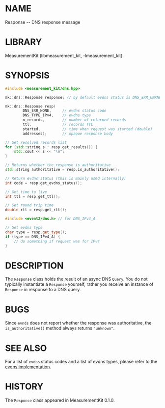 # NAME
Response -- DNS response message

# LIBRARY
MeasurementKit (libmeasurement_kit, -lmeasurement_kit).

# SYNOPSIS
```C++
#include <measurement_kit/dns.hpp>

mk::dns::Response response; // by default evdns status is DNS_ERR_UNKNOWN

mk::dns::Response resp(
        DNS_ERR_NONE,     // evdns status code
        DNS_TYPE_IPv4,    // evdns type
        n_records,        // number of returned records
        ttl,              // records TTL
        started,          // time when request was started (double)
        addresses);       // opaque response body

// Get resolved records list
for (std::string s : resp.get_results()) {
    std::cout << s << "\n";
}

// Returns whether the response is authoritative
std::string authoritative = resp.is_authoritative();

// Return evdns status (this is mainly used internally)
int code = resp.get_evdns_status();

// Get time to live
int ttl = resp.get_ttl();

// Get round trip time
double rtt = resp.get_rtt();

#include <event2/dns.h> // for DNS_IPv4_A

// Get evdns type
char type = resp.get_type();
if (type == DNS_IPv4_A) {
    // do something if request was for IPv4
}
```

# DESCRIPTION

The `Response` class holds the result of an async DNS `Query`. You do not
typically instantiate a `Response` yourself, rather you receive an instance
of `Response` in response to a DNS query.

# BUGS

Since `evnds` does not report whether the response was authoritative, the
`is_authoritative()` method always returns `"unknown"`.

# SEE ALSO

For a list of `evdns` status codes and a list of evdns types, please refer
to the [evdns implementation](https://github.com/libevent/libevent/blob/master/include/event2/dns.h).

# HISTORY

The `Response` class appeared in MeasurementKit 0.1.0.
